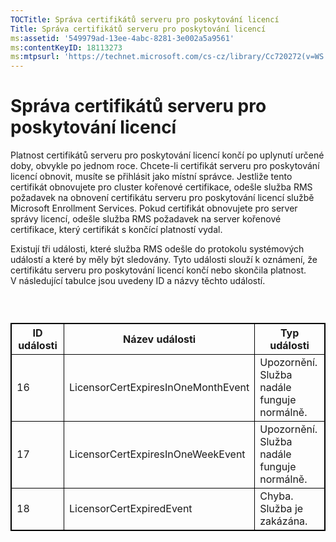 ```yaml
---
TOCTitle: Správa certifikátů serveru pro poskytování licencí
Title: Správa certifikátů serveru pro poskytování licencí
ms:assetid: '549979ad-13ee-4abc-8281-3e002a5a9561'
ms:contentKeyID: 18113273
ms:mtpsurl: 'https://technet.microsoft.com/cs-cz/library/Cc720272(v=WS.10)'
---
```


Správa certifikátů serveru pro poskytování licencí
==================================================

Platnost certifikátů serveru pro poskytování licencí končí po uplynutí určené doby, obvykle po jednom roce. Chcete-li certifikát serveru pro poskytování licencí obnovit, musíte se přihlásit jako místní správce. Jestliže tento certifikát obnovujete pro cluster kořenové certifikace, odešle služba RMS požadavek na obnovení certifikátu serveru pro poskytování licencí službě Microsoft Enrollment Services. Pokud certifikát obnovujete pro server správy licencí, odešle služba RMS požadavek na server kořenové certifikace, který certifikát s končící platností vydal.

Existují tři události, které služba RMS odešle do protokolu systémových událostí a které by měly být sledovány. Tyto události slouží k oznámení, že certifikátu serveru pro poskytování licencí končí nebo skončila platnost. V následující tabulce jsou uvedeny ID a názvy těchto událostí.

###  

 
<table style="border:1px solid black;">
<colgroup>
<col width="33%" />
<col width="33%" />
<col width="33%" />
</colgroup>
<thead>
<tr class="header">
<th style="border:1px solid black;" >ID události</th>
<th style="border:1px solid black;" >Název události</th>
<th style="border:1px solid black;" >Typ události</th>
</tr>
</thead>
<tbody>
<tr class="odd">
<td style="border:1px solid black;">16</td>
<td style="border:1px solid black;">LicensorCertExpiresInOneMonthEvent</td>
<td style="border:1px solid black;">Upozornění. Služba nadále funguje normálně.</td>
</tr>
<tr class="even">
<td style="border:1px solid black;">17</td>
<td style="border:1px solid black;">LicensorCertExpiresInOneWeekEvent</td>
<td style="border:1px solid black;">Upozornění. Služba nadále funguje normálně.</td>
</tr>
<tr class="odd">
<td style="border:1px solid black;">18</td>
<td style="border:1px solid black;">LicensorCertExpiredEvent</td>
<td style="border:1px solid black;">Chyba. Služba je zakázána.</td>
</tr>
</tbody>
</table>
